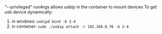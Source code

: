 "--privileged" runArgs allows usbip in the container to mount devices
To get usb device dynamically:
1. in windows: `usbipd bind -b 2-4`
2. in container: `sudo ./usbip attach -r 192.168.0.76 -b 2-4`